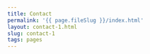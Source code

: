 ```yaml
---
title: Contact
permalink: '{{ page.fileSlug }}/index.html'
layout: contact-1.html
slug: contact-1
tags: pages
---
```



